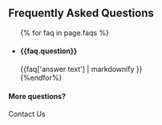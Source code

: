 <section id="faqs" class="faqs"> <!--FAQS-->
  <div class="wave offwhite-bg">
  </div>
  <div class="container box-bg">
    <h2 class="alt-header">Frequently Asked Questions</h2>
    <ul class="collapsible">
      {% for faq in page.faqs %}
      <div class="row"><li {% if forloop.first %} class="open" {% endif %}>
        <div class="col-xs-9 col-xs-offset-2 col-sm-10 col-sm-offset-1">
          <h4>{{faq.question}}</h4>
        </div>
        <div class="col-xs-9 col-xs-offset-2 col-sm-10 col-sm-offset-1">
          <div class="answer">{{faq['answer text'] | markdownify }}</div>
        </div>
      </li></div>
      {%endfor%}
    </ul>
    <h4 class="alt-header">More questions?</h4>
    <a class="btn btn-green"><span>Contact Us</span></a>
  </div>
</section>
